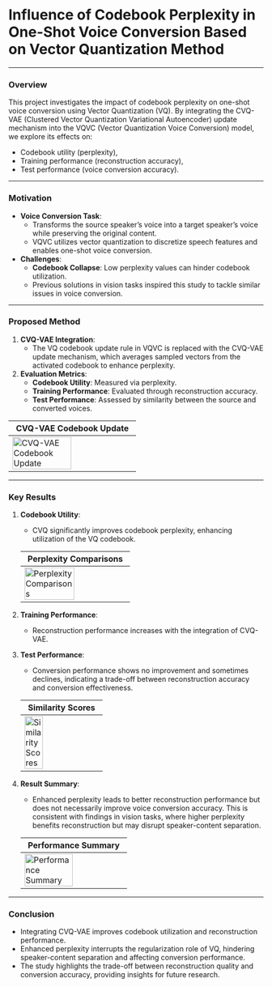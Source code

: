# Influence of Codebook Perplexity in One-Shot Voice Conversion Based on Vector Quantization Method

---

### **Overview**
This project investigates the impact of codebook perplexity on one-shot voice conversion using Vector Quantization (VQ). By integrating the CVQ-VAE (Clustered Vector Quantization Variational Autoencoder) update mechanism into the VQVC (Vector Quantization Voice Conversion) model, we explore its effects on:
- Codebook utility (perplexity),
- Training performance (reconstruction accuracy),
- Test performance (voice conversion accuracy).

---

### **Motivation**
- **Voice Conversion Task**:
  - Transforms the source speaker’s voice into a target speaker’s voice while preserving the original content.
  - VQVC utilizes vector quantization to discretize speech features and enables one-shot voice conversion.
- **Challenges**:
  - **Codebook Collapse**: Low perplexity values can hinder codebook utilization.
  - Previous solutions in vision tasks inspired this study to tackle similar issues in voice conversion.

---

### **Proposed Method**
1. **CVQ-VAE Integration**:
   - The VQ codebook update rule in VQVC is replaced with the CVQ-VAE update mechanism, which averages sampled vectors from the activated codebook to enhance perplexity.
2. **Evaluation Metrics**:
   - **Codebook Utility**: Measured via perplexity.
   - **Training Performance**: Evaluated through reconstruction accuracy.
   - **Test Performance**: Assessed by similarity between the source and converted voices.

| **CVQ-VAE Codebook Update** |
|------------------------------|
| <img src="image1.png" alt="CVQ-VAE Codebook Update" width="70%"> |

---

### **Key Results**
1. **Codebook Utility**:
   - CVQ significantly improves codebook perplexity, enhancing utilization of the VQ codebook.
   
   | **Perplexity Comparisons** |
   |----------------------------|
   | <img src="image2.png" alt="Perplexity Comparisons" width="70%"> |

2. **Training Performance**:
   - Reconstruction performance increases with the integration of CVQ-VAE.
3. **Test Performance**:
   - Conversion performance shows no improvement and sometimes declines, indicating a trade-off between reconstruction accuracy and conversion effectiveness.

   | **Similarity Scores** |
   |------------------------|
   | <img src="image3.png" alt="Similarity Scores" width="50%"> |

4. **Result Summary**:
   - Enhanced perplexity leads to better reconstruction performance but does not necessarily improve voice conversion accuracy. This is consistent with findings in vision tasks, where higher perplexity benefits reconstruction but may disrupt speaker-content separation.

   | **Performance Summary** |
   |--------------------------|
   | <img src="image4.png" alt="Performance Summary" width="70%"> |

---

### **Conclusion**
- Integrating CVQ-VAE improves codebook utilization and reconstruction performance.
- Enhanced perplexity interrupts the regularization role of VQ, hindering speaker-content separation and affecting conversion performance.
- The study highlights the trade-off between reconstruction quality and conversion accuracy, providing insights for future research.
